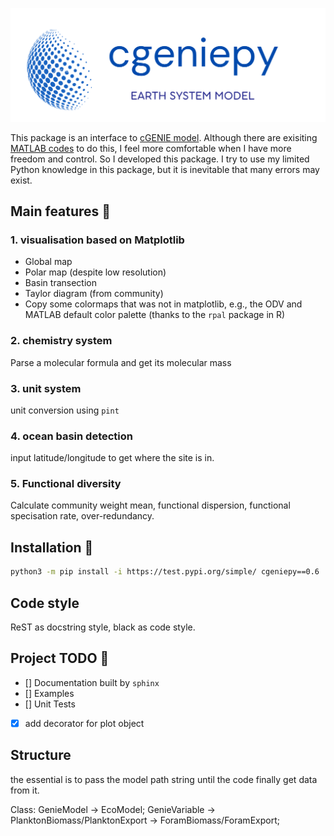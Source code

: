 ![logo](logo.png)

This package is an interface to [cGENIE model](https://www.seao2.info/mymuffin.html). Although there are exisiting [MATLAB codes](https://github.com/derpycode/muffinplot) to do this, I feel more comfortable when I have more freedom and control. So I developed this package. I try to use my limited Python knowledge in this package, but it is inevitable that many errors may exist.

## Main features 🐛

### 1. visualisation based on Matplotlib
- Global map
- Polar map (despite low resolution)
- Basin transection
- Taylor diagram (from community)
- Copy some colormaps that was not in matplotlib, e.g., the ODV and MATLAB default color palette (thanks to the `rpal` package in R) 

### 2. chemistry system
Parse a molecular formula and get its molecular mass

### 3. unit system
unit conversion using `pint`

### 4. ocean basin detection
input latitude/longitude to get where the site is in.

### 5. Functional diversity
Calculate community weight mean, functional dispersion, functional specisation rate, over-redundancy.


## Installation 🙂

```bash
python3 -m pip install -i https://test.pypi.org/simple/ cgeniepy==0.6
```

## Code style

ReST as docstring style, black as code style.

## Project TODO 🚩

- [] Documentation built by `sphinx` 
- [] Examples
- [] Unit Tests
- [X] add decorator for plot object

## Structure

the essential is to pass the model path string until the code finally get data from it.

Class: GenieModel -> EcoModel; GenieVariable -> PlanktonBiomass/PlanktonExport -> ForamBiomass/ForamExport;
